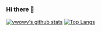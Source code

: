 ### Hi there 👋

[![vwowv‘s github stats](https://github-readme-stats.vercel.app/api?username=vwowv&show_icons=true&theme=radical&count_private=true)](https://github.com/vwowv/vwowv)
[![Top Langs](https://github-readme-stats.vercel.app/api/top-langs/?username=vwowv&layout=compact)](https://github.com/vwowv/vwowv)

<!--
**vwowv/vwowv** is a ✨ _special_ ✨ repository because its `README.md` (this file) appears on your GitHub profile.

Here are some ideas to get you started:

- 🔭 I’m currently working on ...
- 🌱 I’m currently learning ...
- 👯 I’m looking to collaborate on ...
- 🤔 I’m looking for help with ...
- 💬 Ask me about ...
- 📫 How to reach me: ...
- 😄 Pronouns: ...
- ⚡ Fun fact: ...
-->
